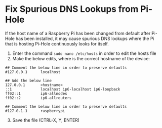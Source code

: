 # Fix Spurious DNS Lookups from Pi-Hole
If the host name of a Raspberry Pi has been changed from default after Pi-Hole has been installed, it may cause spurious DNS lookups where the Pi that is hosting Pi-Hole continuously looks for itself.
1. Enter the command `sudo nano /etc/hosts` in order to edit the hosts file
2. Make the below edits, where <hostname> is the correct hostname of the device:
```
## Comment the below line in order to preserve defaults
#127.0.0.1      localhost

## Add the below line
127.0.0.1       <hostname>
::1             localhost ip6-localhost ip6-loopback
ff02::1         ip6-allnodes
ff02::2         ip6-allrouters

## Comment the below line in order to preserve defaults
#127.0.1.1      raspberrypi
```
3. Save the file (CTRL-X, Y, ENTER)
